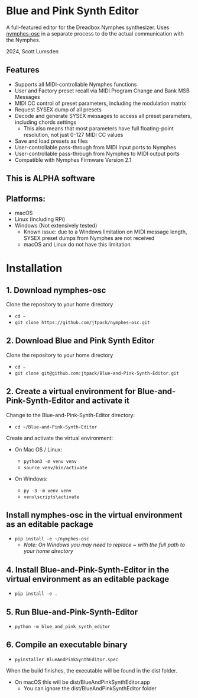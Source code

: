 # Blue and Pink Synth Editor
A full-featured editor for the Dreadbox Nymphes synthesizer. 
Uses [nymphes-osc](https://github.com/jtpack/nymphes-osc) in a separate process to do the actual communication with the Nymphes.

2024, Scott Lumsden

## Features

- Supports all MIDI-controllable Nymphes functions
- User and Factory preset recall via MIDI Program Change and Bank MSB Messages
- MIDI CC control of preset parameters, including the modulation matrix
- Request SYSEX dump of all presets
- Decode and generate SYSEX messages to access all preset parameters, including chords settings
  - This also means that most parameters have full floating-point resolution, not just 0-127 MIDI CC values
- Save and load presets as files
- User-controllable pass-through from MIDI input ports to Nymphes
- User-controllable pass-through from Nymphes to MIDI output ports
- Compatible with Nymphes Firmware Version 2.1


## This is ALPHA software

## Platforms:
- macOS
- Linux (Including RPi)
- Windows (Not extensively tested)
  - Known issue: due to a Windows limitation on MIDI message length, SYSEX preset dumps from Nymphes are not received
  - macOS and Linux do not have this limitation

  
# Installation

## 1. Download nymphes-osc

Clone the repository to your home directory
- `cd ~`
- `git clone https://github.com/jtpack/nymphes-osc.git`

## 2. Download Blue and Pink Synth Editor
Clone the repository to your home directory
- `cd ~`
- `git clone git@github.com:jtpack/Blue-and-Pink-Synth-Editor.git`

## 2. Create a virtual environment for Blue-and-Pink-Synth-Editor and activate it
Change to the Blue-and-Pink-Synth-Editor directory:
  - `cd ~/Blue-and-Pink-Synth-Editor`

Create and activate the virtual environment:
- On Mac OS / Linux:
  - `python3 -m venv venv`
  - `source venv/bin/activate`

- On Windows:
  - `py -3 -m venv venv`
  - `venv\scripts\activate`

## Install nymphes-osc in the virtual environment as an editable package
  - `pip install -e ~/nymphes-osc`
    - _Note: On Windows you may need to replace ~ with the full path to your home directory_

## 4. Install Blue-and-Pink-Synth-Editor in the virtual environment as an editable package
- `pip install -e .`

## 5. Run Blue-and-Pink-Synth-Editor
- `python -m blue_and_pink_synth_editor`

## 6. Compile an executable binary
-   `pyinstaller BlueAndPinkSynthEditor.spec`

When the build finishes, the executable will be found in the dist folder.
- On macOS this will be dist/BlueAndPinkSynthEditor.app
  - You can ignore the dist/BlueAndPinkSynthEditor folder
